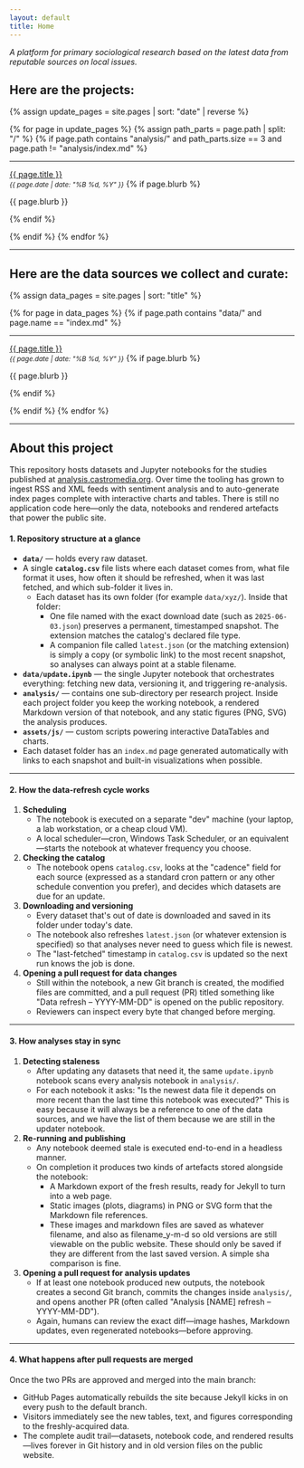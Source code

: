 ```yaml
---
layout: default
title: Home
---
```


<p><i>A platform for primary sociological research based on the latest data from reputable sources on local issues.</i></p>

## Here are the projects:

<div markdown="0">

{% assign update_pages = site.pages | sort: "date" | reverse %}

{% for page in update_pages %}
  {% assign path_parts = page.path | split: "/" %}
  {% if page.path contains "analysis/" and path_parts.size == 3 and page.path != "analysis/index.md" %}
    <hr>
    <p>
      <a href="{{ page.url }}">{{ page.title }}</a><br>
      <small><em>{{ page.date | date: "%B %d, %Y" }}</em></small>
      {% if page.blurb %}<p>{{ page.blurb }}</p>{% endif %}
    </p>
  {% endif %}
{% endfor %}

</div>

---

## Here are the data sources we collect and curate:

<div markdown="0">

{% assign data_pages = site.pages | sort: "title" %}

{% for page in data_pages %}
  {% if page.path contains "data/" and page.name == "index.md" %}
    <hr>
    <p>
      <a href="{{ page.url }}">{{ page.title }}</a><br>
      <small><em>{{ page.date | date: "%B %d, %Y" }}</em></small>
      {% if page.blurb %}<p>{{ page.blurb }}</p>{% endif %}
    </p>
  {% endif %}
{% endfor %}

</div>

---

## About this project

This repository hosts datasets and Jupyter notebooks for the studies published at [analysis.castromedia.org](https://analysis.castromedia.org).
Over time the tooling has grown to ingest RSS and XML feeds with sentiment analysis and to auto-generate index pages complete with interactive charts and tables.
There is still no application code here—only the data, notebooks and rendered artefacts that power the public site.


#### 1. Repository structure at a glance

* **`data/`** — holds every raw dataset.
* A single **`catalog.csv`** file lists where each dataset comes from, what file format it uses, how often it should be refreshed, when it was last fetched, and which sub-folder it lives in.
  * Each dataset has its own folder (for example `data/xyz/`). Inside that folder:
    * One file named with the exact download date (such as `2025-06-03.json`) preserves a permanent, timestamped snapshot. The extension matches the catalog's declared file type.
    * A companion file called `latest.json` (or the matching extension) is simply a copy (or symbolic link) to the most recent snapshot, so analyses can always point at a stable filename.
* **`data/update.ipynb`** — the single Jupyter notebook that orchestrates everything: fetching new data, versioning it, and triggering re-analysis.
* **`analysis/`** — contains one sub-directory per research project. Inside each project folder you keep the working notebook, a rendered Markdown version of that notebook, and any static figures (PNG, SVG) the analysis produces.
* **`assets/js/`** — custom scripts powering interactive DataTables and charts.
* Each dataset folder has an `index.md` page generated automatically with links to each snapshot and built-in visualizations when possible.

---

#### 2. How the data-refresh cycle works

1. **Scheduling**
   * The notebook is executed on a separate "dev" machine (your laptop, a lab workstation, or a cheap cloud VM).
   * A local scheduler—cron, Windows Task Scheduler, or an equivalent—starts the notebook at whatever frequency you choose.
2. **Checking the catalog**
   * The notebook opens `catalog.csv`, looks at the "cadence" field for each source (expressed as a standard cron pattern or any other schedule convention you prefer), and decides which datasets are due for an update.
3. **Downloading and versioning**
   * Every dataset that's out of date is downloaded and saved in its folder under today's date.
   * The notebook also refreshes `latest.json` (or whatever extension is specified) so that analyses never need to guess which file is newest.
   * The "last-fetched" timestamp in `catalog.csv` is updated so the next run knows the job is done.
4. **Opening a pull request for data changes**
   * Still within the notebook, a new Git branch is created, the modified files are committed, and a pull request (PR) titled something like "Data refresh – YYYY-MM-DD" is opened on the public repository.
   * Reviewers can inspect every byte that changed before merging.

---

#### 3. How analyses stay in sync

1. **Detecting staleness**
   * After updating any datasets that need it, the same `update.ipynb` notebook scans every analysis notebook in `analysis/`.
   * For each notebook it asks: "Is the newest data file it depends on more recent than the last time this notebook was executed?" This is easy because it will always be a reference to one of the data sources, and we have the list of them because we are still in the updater notebook.
2. **Re-running and publishing**
   * Any notebook deemed stale is executed end-to-end in a headless manner.
   * On completion it produces two kinds of artefacts stored alongside the notebook:
     * A Markdown export of the fresh results, ready for Jekyll to turn into a web page.
     * Static images (plots, diagrams) in PNG or SVG form that the Markdown file references.
     * These images and markdown files are saved as whatever filename, and also as filename_y-m-d so old versions are still viewable on the public website. These should only be saved if they are different from the last saved version. A simple sha comparison is fine.
3. **Opening a pull request for analysis updates**
   * If at least one notebook produced new outputs, the notebook creates a second Git branch, commits the changes inside `analysis/`, and opens another PR (often called "Analysis [NAME] refresh – YYYY-MM-DD").
   * Again, humans can review the exact diff—image hashes, Markdown updates, even regenerated notebooks—before approving.

---

#### 4. What happens after pull requests are merged

Once the two PRs are approved and merged into the main branch:

* GitHub Pages automatically rebuilds the site because Jekyll kicks in on every push to the default branch.
* Visitors immediately see the new tables, text, and figures corresponding to the freshly-acquired data.
* The complete audit trail—datasets, notebook code, and rendered results—lives forever in Git history and in old version files on the public website.

